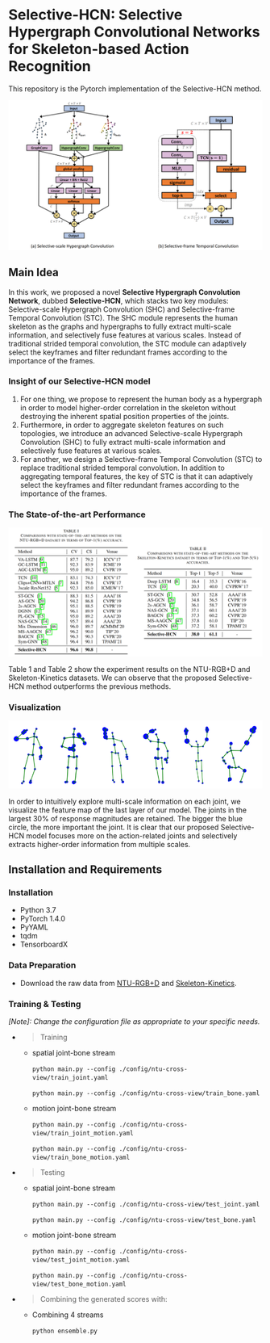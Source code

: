 # **Selective-HCN: Selective Hypergraph Convolutional Networks for Skeleton-based Action Recognition**
This repository is the  Pytorch implementation of the Selective-HCN method.

<img src="imgs/Modules.png" style="zoom:80%">

## Main Idea

In this work, we proposed a novel **Selective Hypergraph Convolution Network**, dubbed **Selective-HCN**, which stacks two key modules: Selective-scale Hypergraph Convolution (SHC) and Selective-frame Temporal Convolution (STC). The SHC module represents the human skeleton as the graphs and hypergraphs to fully extract multi-scale information, and selectively fuse features at various scales. Instead of traditional strided temporal convolution, the STC module can adaptively select the keyframes and filter redundant frames according to the importance of the frames.

### Insight of our Selective-HCN model

1. For one thing, we propose to represent the human body as a hypergraph in order to model higher-order correlation in the skeleton without destroying the inherent spatial position properties of the joints.
2. Furthermore, in order to aggregate skeleton features on such topologies, we introduce an advanced Selective-scale Hypergraph Convolution (SHC) to fully extract multi-scale information and selectively fuse features at various scales.
3. For another, we design a Selective-frame Temporal Convolution (STC) to replace traditional strided temporal convolution. In addition to aggregating temporal features, the key of STC is that it can adaptively select the keyframes and filter redundant frames according to the importance of the frames. 

### The State-of-the-art Performance

<img src="imgs/Results.png" style="zoom:80%">

Table 1 and Table 2 show the experiment results on the NTU-RGB+D and Skeleton-Kinetics datasets. We can observe that the proposed Selective-HCN method outperforms the previous methods. 

### Visualization

<img src="imgs/Visualizations.png" style="zoom:100%">

In order to intuitively explore multi-scale information on each joint, we visualize the feature map of the last layer of our model. The joints in the largest 30% of response magnitudes are retained. The bigger the blue circle, the more important the joint. It is clear that our proposed Selective-HCN model focuses more on the action-related joints and selectively extracts higher-order information from multiple scales. 

## Installation and Requirements

### Installation

- Python 3.7
- PyTorch 1.4.0
- PyYAML
- tqdm
- TensorboardX

### Data Preparation

 - Download the raw data from [NTU-RGB+D](https://github.com/shahroudy/NTURGB-D) and [Skeleton-Kinetics](https://github.com/yysijie/st-gcn). 


### Training & Testing
*[Note]: Change the configuration file as appropriate to your specific needs.*


 - >Training
   - spatial joint-bone stream 

      `python main.py --config ./config/ntu-cross-view/train_joint.yaml`

      `python main.py --config ./config/ntu-cross-view/train_bone.yaml`
    - motion joint-bone stream 

      `python main.py --config ./config/ntu-cross-view/train_joint_motion.yaml`

      `python main.py --config ./config/ntu-cross-view/train_bone_motion.yaml`
 - >Testing
   - spatial joint-bone stream 

      `python main.py --config ./config/ntu-cross-view/test_joint.yaml`

      `python main.py --config ./config/ntu-cross-view/test_bone.yaml`
    - motion joint-bone stream 

      `python main.py --config ./config/ntu-cross-view/test_joint_motion.yaml`

      `python main.py --config ./config/ntu-cross-view/test_bone_motion.yaml`

 - >Combining the generated scores with: 

    - Combining 4 streams
      
      `python ensemble.py`


​     
